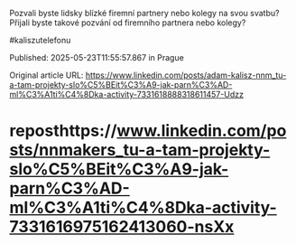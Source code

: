 Pozvali byste lidsky blízké firemní partnery nebo kolegy na svou svatbu? Přijali byste takové pozvání od firemního partnera nebo kolegy?

#kaliszutelefonu


Published: 2025-05-23T11:55:57.867 in Prague

Original article URL: https://www.linkedin.com/posts/adam-kalisz-nnm_tu-a-tam-projekty-slo%C5%BEit%C3%A9-jak-parn%C3%AD-ml%C3%A1ti%C4%8Dka-activity-7331618888318611457-Udzz

# reposthttps://www.linkedin.com/posts/nnmakers_tu-a-tam-projekty-slo%C5%BEit%C3%A9-jak-parn%C3%AD-ml%C3%A1ti%C4%8Dka-activity-7331616975162413060-nsXx